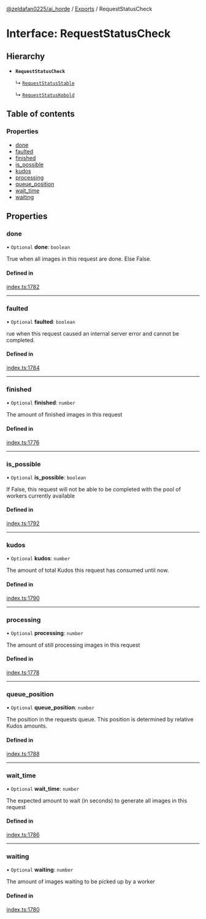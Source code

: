 [@zeldafan0225/ai_horde](../README.md) / [Exports](../modules.md) / RequestStatusCheck

# Interface: RequestStatusCheck

## Hierarchy

- **`RequestStatusCheck`**

  ↳ [`RequestStatusStable`](RequestStatusStable.md)

  ↳ [`RequestStatusKobold`](RequestStatusKobold.md)

## Table of contents

### Properties

- [done](RequestStatusCheck.md#done)
- [faulted](RequestStatusCheck.md#faulted)
- [finished](RequestStatusCheck.md#finished)
- [is\_possible](RequestStatusCheck.md#is_possible)
- [kudos](RequestStatusCheck.md#kudos)
- [processing](RequestStatusCheck.md#processing)
- [queue\_position](RequestStatusCheck.md#queue_position)
- [wait\_time](RequestStatusCheck.md#wait_time)
- [waiting](RequestStatusCheck.md#waiting)

## Properties

### done

• `Optional` **done**: `boolean`

True when all images in this request are done. Else False.

#### Defined in

[index.ts:1782](https://github.com/ZeldaFan0225/ai_horde/blob/100bbe4/index.ts#L1782)

___

### faulted

• `Optional` **faulted**: `boolean`

rue when this request caused an internal server error and cannot be completed.

#### Defined in

[index.ts:1784](https://github.com/ZeldaFan0225/ai_horde/blob/100bbe4/index.ts#L1784)

___

### finished

• `Optional` **finished**: `number`

The amount of finished images in this request

#### Defined in

[index.ts:1776](https://github.com/ZeldaFan0225/ai_horde/blob/100bbe4/index.ts#L1776)

___

### is\_possible

• `Optional` **is\_possible**: `boolean`

If False, this request will not be able to be completed with the pool of workers currently available

#### Defined in

[index.ts:1792](https://github.com/ZeldaFan0225/ai_horde/blob/100bbe4/index.ts#L1792)

___

### kudos

• `Optional` **kudos**: `number`

The amount of total Kudos this request has consumed until now.

#### Defined in

[index.ts:1790](https://github.com/ZeldaFan0225/ai_horde/blob/100bbe4/index.ts#L1790)

___

### processing

• `Optional` **processing**: `number`

The amount of still processing images in this request

#### Defined in

[index.ts:1778](https://github.com/ZeldaFan0225/ai_horde/blob/100bbe4/index.ts#L1778)

___

### queue\_position

• `Optional` **queue\_position**: `number`

The position in the requests queue. This position is determined by relative Kudos amounts.

#### Defined in

[index.ts:1788](https://github.com/ZeldaFan0225/ai_horde/blob/100bbe4/index.ts#L1788)

___

### wait\_time

• `Optional` **wait\_time**: `number`

The expected amount to wait (in seconds) to generate all images in this request

#### Defined in

[index.ts:1786](https://github.com/ZeldaFan0225/ai_horde/blob/100bbe4/index.ts#L1786)

___

### waiting

• `Optional` **waiting**: `number`

The amount of images waiting to be picked up by a worker

#### Defined in

[index.ts:1780](https://github.com/ZeldaFan0225/ai_horde/blob/100bbe4/index.ts#L1780)
